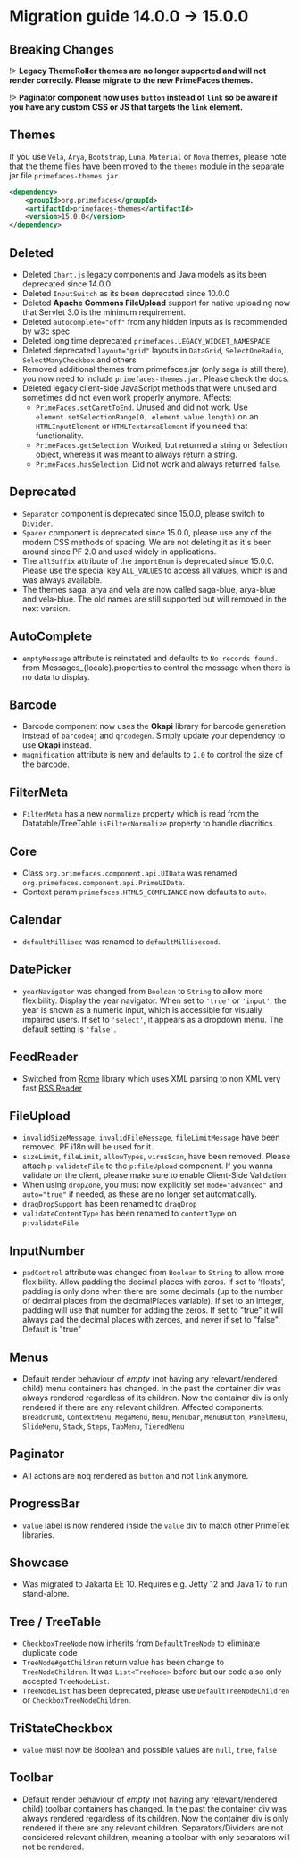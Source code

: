 # Migration guide 14.0.0 -> 15.0.0

## Breaking Changes

!> **Legacy ThemeRoller themes are no longer supported and will not render correctly. Please migrate to the new PrimeFaces themes.**

!> **Paginator component now uses `button` instead of `link` so be aware if you have any custom CSS or JS that targets the `link` element.**

## Themes

If you use `Vela`, `Arya`, `Bootstrap`, `Luna`, `Material` or `Nova` themes, please note that the theme files have been moved to the `themes` module in the separate jar file `primefaces-themes.jar`.

```xml
<dependency>
    <groupId>org.primefaces</groupId>
    <artifactId>primefaces-themes</artifactId>
    <version>15.0.0</version>
</dependency>
```

## Deleted

  * Deleted `Chart.js` legacy components and Java models as its been deprecated since 14.0.0
  * Deleted `InputSwitch` as its been deprecated since 10.0.0
  * Deleted **Apache Commons FileUpload** support for native uploading now that Servlet 3.0 is the minimum requirement.
  * Deleted `autocomplete="off"` from any hidden inputs as is recommended by w3c spec
  * Deleted long time deprecated `primefaces.LEGACY_WIDGET_NAMESPACE`
  * Deleted deprecated `layout="grid"` layouts in `DataGrid`, `SelectOneRadio`, `SelectManyCheckbox` and others
  * Removed additional themes from primefaces.jar (only saga is still there), you now need to include `primefaces-themes.jar`. Please check the docs. 
  * Deleted legacy client-side JavaScript methods that were unused and sometimes did not even work properly anymore. Affects:
    * `PrimeFaces.setCaretToEnd`. Unused and did not work. Use `element.setSelectionRange(0, element.value.length)` on an `HTMLInputElement` or `HTMLTextAreaElement` if you need that functionality.
    * `PrimeFaces.getSelection`. Worked, but returned a string or Selection object, whereas it was meant to always return a string.
    * `PrimeFaces.hasSelection`. Did not work and always returned `false`.

## Deprecated

  * `Separator` component is deprecated since 15.0.0, please switch to `Divider`.
  * `Spacer` component is deprecated since 15.0.0, please use any of the modern CSS methods of spacing. We are not deleting it as it's been around since PF 2.0 and used widely in applications.
  * The `allSuffix` attribute of the `importEnum` is deprecated since 15.0.0. Please use the special key `ALL_VALUES` to
    access all values, which is and was always available.
  * The themes saga, arya and vela are now called saga-blue, arya-blue and vela-blue. The old names are still supported but will removed in the next version.

## AutoComplete

  * `emptyMessage` attribute is reinstated and defaults to `No records found.` from Messages_{locale}.properties to control the message when there is no data to display.

## Barcode

  * Barcode component now uses the **Okapi** library for barcode generation instead of `barcode4j` and `qrcodegen`. Simply update your dependency to use **Okapi** instead.
  * `magnification` attribute is new and defaults to `2.0` to control the size of the barcode.

## FilterMeta

  * `FilterMeta` has a new `normalize` property which is read from the Datatable/TreeTable `isFilterNormalize` property to handle diacritics.

## Core

  * Class `org.primefaces.component.api.UIData` was renamed `org.primefaces.component.api.PrimeUIData`.
  * Context param `primefaces.HTML5_COMPLIANCE` now defaults to `auto`.

## Calendar

  * `defaultMillisec` was renamed to `defaultMillisecond`.

## DatePicker

  * `yearNavigator` was changed from `Boolean` to `String` to allow more flexibility. Display the year navigator. When set to `'true'` or `'input'`, the year is shown as a numeric input, which is accessible for visually impaired users. If set to `'select'`, it appears as a dropdown menu. The default setting is `'false'`.

## FeedReader

  * Switched from [Rome](https://rometools.github.io/rome/) library which uses XML parsing to non XML very fast [RSS Reader](https://github.com/w3stling/rssreader)

## FileUpload
  * `invalidSizeMessage`, `invalidFileMessage`, `fileLimitMessage` have been removed. PF i18n will be used for it.
  * `sizeLimit`, `fileLimit`, `allowTypes`, `virusScan`, have been removed. Please attach `p:validateFile` to the `p:fileUpload` component. If you wanna validate on the client, please make sure to enable Client-Side Validation.
  * When using `dropZone`, you must now explicitly set `mode="advanced"` and `auto="true"` if needed, as these are no longer set automatically.
  * `dragDropSupport` has been renamed to `dragDrop`
  * `validateContentType` has been renamed to `contentType` on `p:validateFile`

## InputNumber

  * `padControl` attribute was changed from `Boolean` to `String` to allow more flexibility. Allow padding the decimal places with zeros. If set to 'floats', padding is only done when there are some decimals (up to the number of decimal places from the decimalPlaces variable). If set to an integer, padding will use that number for adding the zeros. If set to "true" it will always pad the decimal places with zeroes, and never if set to "false". Default is "true"

## Menus

  * Default render behaviour of *empty* (not having any relevant/rendered child) menu containers has changed. In the past the container div was always rendered regardless of its children. Now the container div is only rendered if there are any relevant children.
    Affected components: `Breadcrumb`, `ContextMenu`, `MegaMenu`, `Menu`, `Menubar`, `MenuButton`, `PanelMenu`, `SlideMenu`, `Stack`, `Steps`, `TabMenu`, `TieredMenu`

## Paginator
  * All actions are noq rendered as `button` and not `link` anymore.

## ProgressBar
  * `value` label is now rendered inside the `value` div to match other PrimeTek libraries.

## Showcase
  * Was migrated to Jakarta EE 10. Requires e.g. Jetty 12 and Java 17 to run stand-alone.

## Tree / TreeTable
  * `CheckboxTreeNode` now inherits from `DefaultTreeNode` to eliminate duplicate code
  * `TreeNode#getChildren` return value has been change to `TreeNodeChildren`. It was `List<TreeNode>` before but our code also only accepted `TreeNodeList`.
  * `TreeNodeList` has been deprecated, please use `DefaultTreeNodeChildren` or `CheckboxTreeNodeChildren`.

## TriStateCheckbox
  * `value` must now be Boolean and possible values are `null`, `true`, `false`

## Toolbar

  * Default render behaviour of *empty* (not having any relevant/rendered child) toolbar containers has changed. In the past the container div was always rendered regardless of its children. Now the container div is only rendered if there are any relevant children. Separators/Dividers are not considered relevant children, meaning a toolbar with only separators will not be rendered.
